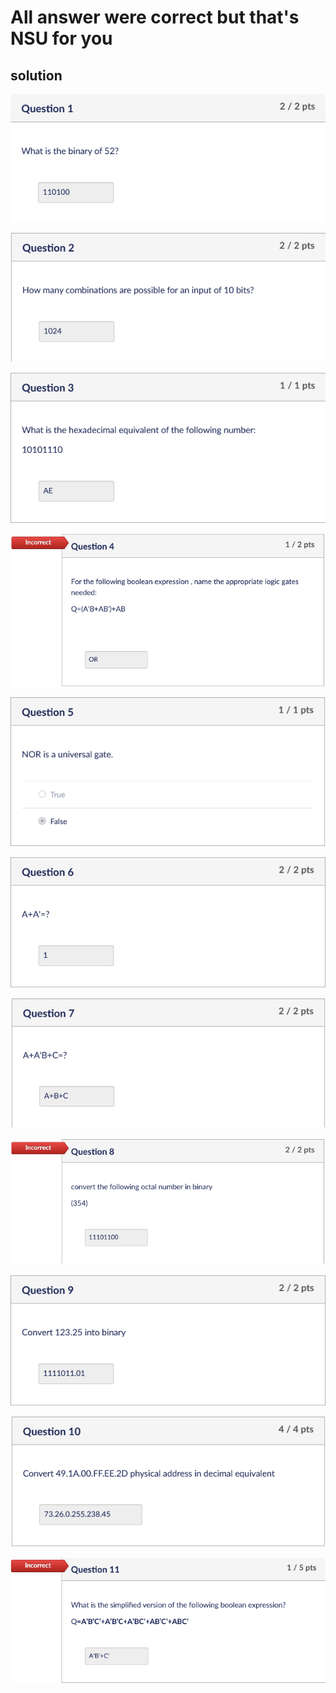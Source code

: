# All answer were correct but that's NSU for you

## solution
![](img.png)

![](img_1.png)

![](img_2.png)

![](img_3.png)

![](img_4.png)

![](img_5.png)

![](img_6.png)

![](img_7.png)

![](img_8.png)

![](img_9.png)

![](img_10.png)